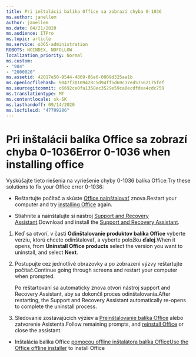 ```yaml
---
title: Pri inštalácii balíka Office sa zobrazí chyba 0-1036
ms.author: janellem
author: janellem
ms.date: 04/21/2020
ms.audience: ITPro
ms.topic: article
ms.service: o365-administration
ROBOTS: NOINDEX, NOFOLLOW
localization_priority: Normal
ms.custom:
- "984"
- "2000020"
ms.assetid: 42017e50-9544-4869-86e6-0009d325aa1b
ms.openlocfilehash: 9047f30109428c5d94ff5d69c17ed57562175fef
ms.sourcegitcommit: c6692ce0fa1358ec3529e59ca0ecdfdea4cdc759
ms.translationtype: MT
ms.contentlocale: sk-SK
ms.lasthandoff: 09/14/2020
ms.locfileid: "47709286"
---
```

# <a name="error-0-1036-when-installing-office"></a><span data-ttu-id="e0d15-102">Pri inštalácii balíka Office sa zobrazí chyba 0-1036</span><span class="sxs-lookup"><span data-stu-id="e0d15-102">Error 0-1036 when installing office</span></span>

<span data-ttu-id="e0d15-103">Vyskúšajte tieto riešenia na vyriešenie chyby 0-1036 balíka Office:</span><span class="sxs-lookup"><span data-stu-id="e0d15-103">Try these solutions to fix your Office error 0-1036:</span></span>
  
- <span data-ttu-id="e0d15-104">Reštartujte počítač a skúste [Office nainštalovať](https://portal.office.com/OLS/MySoftware.aspx) znova.</span><span class="sxs-lookup"><span data-stu-id="e0d15-104">Restart your computer and try [installing Office](https://portal.office.com/OLS/MySoftware.aspx) again.</span></span>

- <span data-ttu-id="e0d15-105">Stiahnite a nainštalujte si nástroj [Support and Recovery Assistant](https://aka.ms/SARA-OfficeUninstall-Alchemy).</span><span class="sxs-lookup"><span data-stu-id="e0d15-105">Download and install the [Support and Recovery Assistant](https://aka.ms/SARA-OfficeUninstall-Alchemy).</span></span>

1. <span data-ttu-id="e0d15-106">Keď sa otvorí, v časti **Odinštalovanie produktov balíka Office** vyberte verziu, ktorú chcete odinštalovať, a vyberte položku **ďalej**.</span><span class="sxs-lookup"><span data-stu-id="e0d15-106">When it opens, from **Uninstall Office products** select the version you want to uninstall, and select **Next**.</span></span>

2. <span data-ttu-id="e0d15-107">Postupujte cez jednotlivé obrazovky a po zobrazení výzvy reštartujte počítač.</span><span class="sxs-lookup"><span data-stu-id="e0d15-107">Continue going through screens and restart your computer when prompted.</span></span>

    <span data-ttu-id="e0d15-108">Po reštartovaní sa automaticky znova otvorí nástroj support and Recovery Assistant, aby sa dokončil proces odinštalovania.</span><span class="sxs-lookup"><span data-stu-id="e0d15-108">After restarting, the Support and Recovery Assistant automatically re-opens to complete the uninstall process.</span></span>

3. <span data-ttu-id="e0d15-109">Sledovanie zostávajúcich výziev a [Preinštalovanie balíka Office](https://portal.office.com/OLS/MySoftware.aspx) alebo zatvorenie Asistenta.</span><span class="sxs-lookup"><span data-stu-id="e0d15-109">Follow remaining prompts, and [reinstall Office](https://portal.office.com/OLS/MySoftware.aspx) or close the assistant.</span></span>

- <span data-ttu-id="e0d15-110">Inštalácia balíka Office [pomocou offline inštalátora balíka Office](https://support.office.com/article/f0a85fe7-118f-41cb-a791-d59cef96ad1c?wt.mc_id=Alchemy_ClientDIA)</span><span class="sxs-lookup"><span data-stu-id="e0d15-110">[Use the Office offline installer](https://support.office.com/article/f0a85fe7-118f-41cb-a791-d59cef96ad1c?wt.mc_id=Alchemy_ClientDIA) to install Office</span></span>
